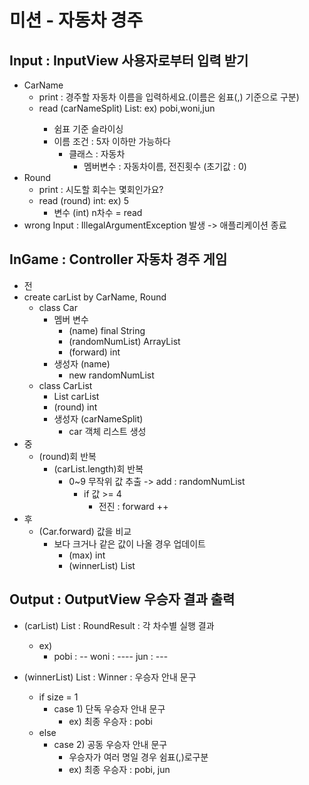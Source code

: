 # 미션 - 자동차 경주

## Input : InputView 사용자로부터 입력 받기
- CarName
  - print : 경주할 자동차 이름을 입력하세요.(이름은 쉼표(,) 기준으로 구분)
  - read (carNameSplit) List<String>: ex) pobi,woni,jun
    - 쉼표 기준 슬라이싱
    - 이름 조건 : 5자 이하만 가능하다
      - 클래스 : 자동차
        - 멤버변수 : 자동차이름, 전진횟수 (초기값 : 0)
- Round
  - print : 시도할 회수는 몇회인가요?
  - read (round) int: ex) 5
    - 변수 (int) n차수 = read
- wrong Input : IllegalArgumentException 발생 -> 애플리케이션 종료
## InGame : Controller 자동차 경주 게임
- 전
- create carList by CarName, Round
  - class Car
    - 멤버 변수
      - (name) final String
      - (randomNumList) ArrayList<Integer>
      - (forward) int
    - 생성자 (name)
      - new randomNumList
  - class CarList
    - List<Car> carList
    - (round) int
    - 생성자 (carNameSplit)
      - car 객체 리스트 생성
- 중
  - (round)회 반복
    - (carList.length)회 반복
      - 0~9 무작위 값 추출 -> add : randomNumList
        - if 값 >= 4 
          - 전진 : forward ++
- 후
  - (Car.forward) 값을 비교
    - 보다 크거나 같은 값이 나올 경우 업데이트
      - (max) int
      - (winnerList) List<String>
## Output : OutputView 우승자 결과 출력
- (carList) List<Car> : RoundResult : 각 차수별 실행 결과
  - ex)
    - pobi : --
      woni : ----
      jun : ---
    
- (winnerList) List<String> : Winner : 우승자 안내 문구
  - if size = 1
    - case 1) 단독 우승자 안내 문구
      - ex) 최종 우승자 : pobi
  - else
    - case 2) 공동 우승자 안내 문구
      - 우승자가 여러 명일 경우 쉼표(,)로구분
      - ex) 최종 우승자 : pobi, jun
